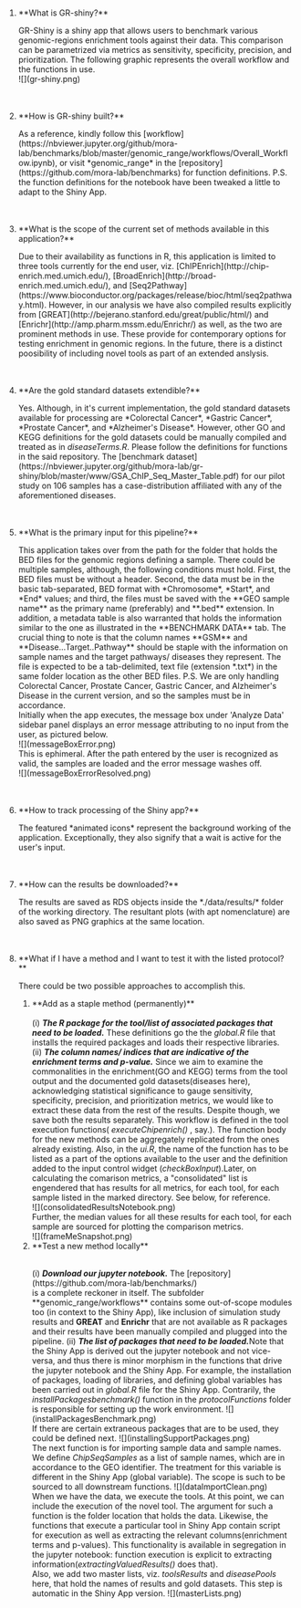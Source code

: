 
<br>
<ol>
<li> **What is GR-shiny?** </li>
<p> GR-Shiny is a shiny app that allows users to benchmark various genomic-regions enrichment tools against their data. This comparison can be parametrized via metrics as sensitivity, specificity, precision, and prioritization. The following graphic represents the overall workflow and the functions in use. 
<br>
![](gr-shiny.png)
<br>
</p>
<br>
<br>

<li> **How is GR-shiny built?** </li>
<p> As a reference, kindly follow this [workflow](https://nbviewer.jupyter.org/github/mora-lab/benchmarks/blob/master/genomic_range/workflows/Overall_Workflow.ipynb), or visit *genomic_range* in the [repository](https://github.com/mora-lab/benchmarks) for function definitions. P.S. the function definitions for the notebook have been tweaked a little to adapt to the Shiny App. 
</p>
<br>
<br>

<li> **What is the scope of the current set of methods available in this application?** </li>
<p> Due to their availability as functions in R, this application is limited to three tools currently for the end user, viz. [ChIPEnrich](http://chip-enrich.med.umich.edu/), [BroadEnrich](http://broad-enrich.med.umich.edu/), and [Seq2Pathway](https://www.bioconductor.org/packages/release/bioc/html/seq2pathway.html). However, in our analysis we have also compiled results explicitly from [GREAT](http://bejerano.stanford.edu/great/public/html/) and [Enrichr](http://amp.pharm.mssm.edu/Enrichr/) as well, as the two are prominent methods in use. These provide for contemporary options for testing enrichment in genomic regions. In the future, there is a distinct poosibility of including novel tools as part of an extended anslysis.
</p>
<br>
<br>

<li> **Are the gold standard datasets extendible?** </li>
<p> Yes. Although, in it's current implementation, the gold standard datasets available for processing are *Colorectal Cancer*, *Gastric Cancer*, *Prostate Cancer*, and *Alzheimer's Disease*. However, other GO and KEGG definitions for the gold datasets could be manually compiled and treated as in <i>diseaseTerms.R</i>. Please follow the definitions for functions in the said repository. The [benchmark dataset](https://nbviewer.jupyter.org/github/mora-lab/gr-shiny/blob/master/www/GSA_ChIP_Seq_Master_Table.pdf) for our pilot study on 106 samples has a case-distribution affiliated with any of the aforementioned diseases.    
</p>
<br>
<br>

<li> **What is the primary input for this pipeline?** </li>
<p> This application takes over from the path for the folder that holds the BED files for the genomic regions defining a sample. There could be multiple samples, although, the following conditions must hold. First, the BED files must be without a header. Second, the data must be in the basic tab-separated, BED format with *Chromosome*, *Start*, and *End* values; and third, the files must be saved with the **GEO sample name** as the primary name (preferably) and **.bed** extension. In addition, a metadata table is also warranted that holds the information similar to the one as illustrated in the **BENCHMARK DATA** tab. The crucial thing to note is that the column names **GSM** and **Disease...Target..Pathway** should be staple with the information on sample names and the target pathways/ diseases they represent. The file is expected to be a tab-delimited, text file (extension *.txt*) in the same folder location as the other BED files. P.S. We are only handling Colorectal Cancer, Prostate Cancer, Gastric Cancer, and Alzheimer's Disease in the current version, and so the samples must be in accordance.   
<br>
Initially when the app executes, the message box under 'Analyze Data' sidebar panel displays an error message attributing to no input from the user, as pictured below.
<br>
![](messageBoxError.png)
<br>
This is ephimeral. After the path entered by the user is recognized as valid, the samples are loaded and the error message washes off.
<br>
![](messageBoxErrorResolved.png)
</p>
<br>
<br>


<li> **How to track processing of the Shiny app?** </li>
<p> The featured *animated icons* represent the background working of the application. Exceptionally, they also signify that a wait is active for the user's input.
</p>
<br>
<br>


<li> **How can the results be downloaded?** </li>
<p> The results are saved as RDS objects inside the *./data/results/* folder of the working directory. The resultant plots (with apt nomenclature) are also saved as PNG graphics at the same location.
</p>
<br>
<br>


<li> **What if I have a method and I want to test it with the listed protocol?** </li>
<p> There could be two possible approaches to accomplish this.
  <ol>
    <li> **Add as a staple method (permanently)** </li>
      <br>
      (i) <i><b>The R package for the tool/list of associated packages that need to be loaded.</b></i> These definitions go the the <i>global.R</i> file that installs the required packages and loads their respective libraries.<br>
      (ii) <i><b>The column names/ indices that are indicative of the enrichment terms and p-value.</b></i> Since we aim to examine the commonalities in the enrichment(GO and KEGG) terms from the tool output and the documented gold datasets(diseases here), acknowledging statistical significance to gauge sensitivity, specificity, precision, and prioritization metrics, we would like to extract these data from the rest of the results. Despite though, we save both the results separately. This workflow is defined in the tool execution functions(<i> executeChipenrich() </i>, say.). The function body for the new methods can be aggregately replicated from the ones already existing. Also, in the <i>ui.R</i>, the name of the function has to be listed as a part of the options available to the user and the definition added to the input control widget (<i>checkBoxInput</i>).Later, on calculating the comarison metrics, a "consolidated" list is engendered that has results for all metrics, for each tool, for each sample listed in the marked directory. See below, for reference.<br>
      ![](consolidatedResultsNotebook.png)<br>
      Further, the median values for all these results for each tool, for each sample are sourced for plotting the comparison metrics.<br> 
      ![](frameMeSnapshot.png)<br>
    <li> **Test a new method locally** </li>
    <p>
    <br>
      (i) <i><b>Download our jupyter notebook.</b></i> The [repository](https://github.com/mora-lab/benchmarks/) <br> is a complete reckoner in itself. The subfolder **genomic_range/workflows** contains some out-of-scope modules too (in context to the Shiny App), like inclusion of simulation study results and <b>GREAT</b> and <b>Enrichr</b> that are not available as R packages and their results have been manually compiled and plugged into the pipeline.
      (ii) <i><b>The list of packages that need to be loaded.</b></i>Note that the Shiny App is derived out the jupyter notebook and not vice-versa, and thus there is minor morphism in the functions that drive the jupyter notebook and the Shiny App. For example, the installation of packages, loading of libraries, and defining global variables has been carried out in <i> global.R </i> file for the Shiny App. Contrarily, the <i>installPackagesbenchmark()</i> function in the <i>protocolFunctions</i> folder is responsible for setting up the work environment. 
      ![](installPackagesBenchmark.png)<br>
      If there are certain extraneous packages that are to be used, they could be defined next.
      ![](installingSupportPackages.png)<br>
      The next function is for importing sample data and sample names. We define <i>ChipSeqSamples</i> as a list of sample names, which are in accordance to the GEO identifier. The treatment for this variable is different in the Shiny App (global variable). The scope is such to be sourced to all downstream functions. 
      ![](dataImportClean.png)<br>
      When we have the data, we execute the tools. At this point, we can include the execution of the novel tool. The argument for such a function is the folder location that holds the data. 
      Likewise, the functions that execute a particular tool in Shiny App contain script for execution as well as extracting the relevant columns(enrichment terms and p-values). This functionality is available in segregation in the jupyter notebook: function execution is explicit to extracting information(<i>extractingValuedResults()</i> does that).<br>
      Also, we add two master lists, viz. <i>toolsResults</i> and <i>diseasePools</i> here, that hold the names of results and gold datasets. This step is automatic in the Shiny App version.
      ![](masterLists.png)<br>
    </p>
  </ol>
  
</p>
<br>
</ol>